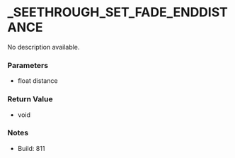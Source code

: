 # _SEETHROUGH_SET_FADE_ENDDISTANCE

No description available.

### Parameters
* float distance

### Return Value
* void

### Notes
* Build: 811

